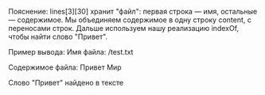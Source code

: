 Пояснение:
lines[3][30] хранит "файл": первая строка — имя, остальные — содержимое.
Мы объединяем содержимое в одну строку content, с переносами строк.
Дальше используем нашу реализацию indexOf, чтобы найти слово "Привет".

Пример вывода:
Имя файла: /test.txt

Содержимое файла:
Привет
Мир

Слово "Привет" найдено в тексте
